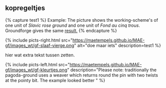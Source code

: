 <h2>kopregeltjes</h2>

{% capture test1 %}
Example: The picture shows the working-scheme's of one unit of <i>Slavic rose ground</i> and one unit of <i>Fond au cinq trous</i>. Groundforge gives the same <a href="https://d-bl.github.io/GroundForge/index.html?m=5831%20-4-7%3Bbricks%3B16%3B16%3B0%3B0&s1=ct%20A1%3Dctct%20C1%3Dctct">result.</a>
{% endcapture %}

{% include picts-right.html
  src="https://maetempels.github.io/MAE-gf/images_wt/gf-slaaf-vierge.png"
  alt="doe maar iets"
  description=test1
  %}
  
hier wat extra tekst tussen zetten.

{% include picts-left.html
  src="https://maetempels.github.io/MAE-gf/images_wt/gf-kleurtjes.png"
  description="Please note: traditionally the <span> pagoda-ground </span> uses a weaver which returns round the pin with two twists at the pointy bit. The example looked better "
%}





